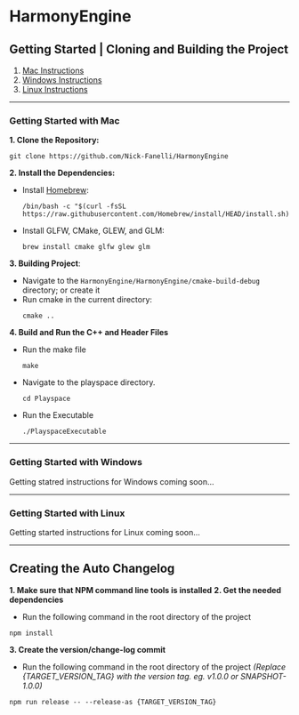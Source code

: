 # HarmonyEngine

## Getting Started | Cloning and Building the Project

1. [Mac Instructions](#getting-started-with-mac)
1. [Windows Instructions](#getting-started-with-windows)
1. [Linux Instructions](#getting-started-with-linux)

---

### Getting Started with Mac

**1. Clone the Repository:** 
```shell
git clone https://github.com/Nick-Fanelli/HarmonyEngine
```

**2. Install the Dependencies:**

* Install [Homebrew](https://brew.sh/): 
    ```shell
    /bin/bash -c "$(curl -fsSL https://raw.githubusercontent.com/Homebrew/install/HEAD/install.sh)"
    ```

* Install GLFW, CMake, GLEW, and GLM:
    ```shell
    brew install cmake glfw glew glm
    ```
**3. Building Project**:

* Navigate to the `HarmonyEngine/HarmonyEngine/cmake-build-debug` directory; or create it
* Run cmake in the current directory: 
    ```shell
    cmake ..
    ```
**4. Build and Run the C++ and Header Files**

* Run the make file
    ```shell
    make
    ```

* Navigate to the playspace directory.
    ```shell
    cd Playspace
    ```
    
* Run the Executable
    ```shell
    ./PlayspaceExecutable
    ```
---

### Getting Started with Windows

Getting statred instructions for Windows coming soon...

---

### Getting Started with Linux

Getting started instructions for Linux coming soon...

---

## Creating the Auto Changelog

**1. Make sure that NPM command line tools is installed**
**2. Get the needed dependencies**
* Run the following command in the root directory of the project
```shell
npm install
```
**3. Create the version/change-log commit**
* Run the following command in the root directory of the project *(Replace {TARGET_VERSION_TAG} with the version tag. eg. v1.0.0 or SNAPSHOT-1.0.0)*
```shell
npm run release -- --release-as {TARGET_VERSION_TAG}
```
